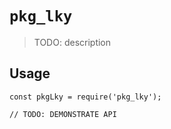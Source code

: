 # `pkg_lky`

> TODO: description

## Usage

```
const pkgLky = require('pkg_lky');

// TODO: DEMONSTRATE API
```

